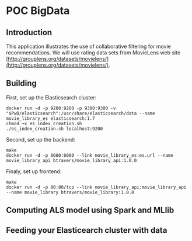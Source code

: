 # POC BigData

## Introduction

This application illustrates the use of collaborative filtering for movie recommendations. We will use rating data sets from MovieLens web site [http://grouplens.org/datasets/movielens/](http://grouplens.org/datasets/movielens/).

## Building

First, set up the Elasticsearch cluster:

	docker run -d -p 9200:9200 -p 9300:9300 -v "$PwD/elasticsearch":/usr/share/elasticsearch/data --name movie_library_es elasticsearch:1.7
	chmod +x es_index_creation.sh
	./es_index_creation.sh localhost:9200

Second, set up the backend:

	make
	docker run -d -p 8080:8080 --link movie_library_es:es.url --name movie_library_api btravers/movie_library_api:1.0.0

Finaly, set up frontend:

	make
	docker run -d -p 80:80/tcp --link movie_library_api:movie_library_api --name movie_library btravers/movie_library:1.0.0

## Computing ALS model using Spark and MLlib

## Feeding your Elasticearch cluster with data
	

